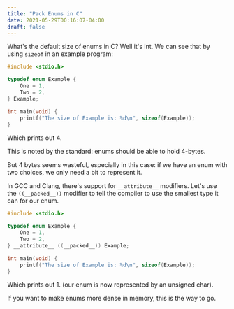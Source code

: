 ```yaml
---
title: "Pack Enums in C"
date: 2021-05-29T00:16:07-04:00
draft: false
---
```


What's the default size of enums in C?
Well it's int. We can see that by using `sizeof` in an example program:

```{.c .numberLines}
#include <stdio.h>

typedef enum Example {
    One = 1,
    Two = 2,
} Example;

int main(void) {
    printf("The size of Example is: %d\n", sizeof(Example));
}
```

Which prints out 4.

This is noted by the standard: enums should be able to hold 4-bytes.

But 4 bytes seems wasteful, especially in this case: if we have an enum with two choices, we only need a bit to represent it.

In GCC and Clang, there's support for `__attribute__` modifiers. Let's use the `((__packed__))` modifier to tell the compiler to use the smallest type it can for our enum.

```{.c .numberLines}
#include <stdio.h>

typedef enum Example {
    One = 1,
    Two = 2,
} __attribute__ ((__packed__)) Example;

int main(void) {
    printf("The size of Example is: %d\n", sizeof(Example));
}
```

Which prints out 1. (our enum is now represented by an unsigned char).

If you want to make enums more dense in memory, this is the way to go.
